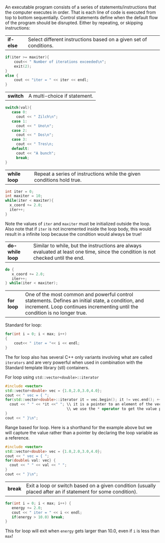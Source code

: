 An executable program consists of a series of statements/instructions that the computer executes in order. That is each line of code is executed from top to bottom sequentially. Control statements define when the default flow of the program should be disrupted. Either by repeating, or skipping instructions: 

<table>
  <tr>
    <td><b>if-else</b></td>
    <td>Select different instructions based on a given set of conditions.</td>
  </tr>
</table>

```C++
if(iter >= maxiter){
    cout<< " Number of iterations exceeded\n";
    exit(2);
}
else {
    cout << "iter = " << iter << endl;
}
```

<table>
  <tr>
    <td><b>switch</b></td>
    <td>A multi-choice if statement.</td>
  </tr>
</table>

```c++
switch(val){
   case 0:
     cout << " Zilch\n";
   case 1:
     cout << " Uno\n";
   case 2: 
     cout << " Dos\n";
   case 3:
     cout << " Tres\n;
   default:
     cout << "A bunch";
     break;
}
```

<table>
  <tr>
    <td><b>while loop</b></td>
    <td>Repeat a series of instructions while the given conditions hold true.</td>
  </tr>
</table>

```c++
int iter = 0;
int maxiter = 10;
while(iter < maxiter){
  x_coord += 2.0;
  iter++; 
}
```

Note the values of `iter` and `maxiter` must be initialized outside the loop. Also note that if `iter` is not incremented inside the loop body, this would result in a infinite loop because the condition would always be true!

<table>
  <tr>
    <td><b>do-while loop</b></td>
    <td>Similar to while, but the instructions are always evaluated at least one time, since the condition is not checked until the end.</td>
  </tr>
</table>

```c++
do {
   x_coord += 2.0;
   iter++;
} while(iter < maxiter);
```

<table>
  <tr>
    <td><b>for loop</b></td>
    <td>One of the most common and powerful control statements. Defines an initial state, a condition, and increment. Loop continues incrementing until the condition is no longer true.</td>
  </tr>
</table>

Standard for loop:
```c++
for(int i = 0; i < max; i++)
{
    cout<< " iter = "<< i << endl;
}
```

The for loop also has several C++ only variants involving what are called `iterators` and are very powerful when used in combination with the  Standard template library (stl) containers. 

For loop using `std::vector<double>::iterator`
```c++
#include <vector>
std::vector<double> vec = {1.0,2.0,3.0,4.0};
cout << " vec = { ";
for(std::vector<double>::iterator it = vec.begin(); it != vec.end(); ++it) {
  cout << " " << *it <<" "; \\ it is a pointer to an element of the vector
                            \\ we use the * operator to get the value pointed to by "it"
}
cout << " }\n"; 

```
Range based for loop. Here is a shorthand for the example above but we will capture the value rather 
than a pointer by declaring the loop variable as a reference. 
```c++
#include <vector>
std::vector<double> vec = {1.0,2.0,3.0,4.0};
cout << " vec = { ";
for(double& val: vec} {
  cout << " " << val << " ";
}
cout << " }\n";
```

<table>
  <tr>
    <td><b>break</b></td>
    <td>Exit a loop or switch based on a given condition (usually placed after an if statement for some condition).</td>
  </tr>
</table>

```c++
for(int i = 0; i < max; i++) { 
   energy += 2.0; 
   cout << " iter = " << i << endl;
   if(energy > 10.0) break;
}

```
This for loop will exit when `energy` gets larger than 10.0, even if `i` is less than `max`!